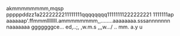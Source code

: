 akmmmmmmmm,mqsp
pppppddzz1a2222222211111111qqqqqqqq11111111222222221
1111111ap
aaaaaap'.ffmmmllllllll.ammmmmmmm,,........aaaaaaaa.sssannnnnnn
naaaaaaa
gggggggce...
ed,..;,
,w.m.s
,,,w.../
..
mm.
a.y
u
